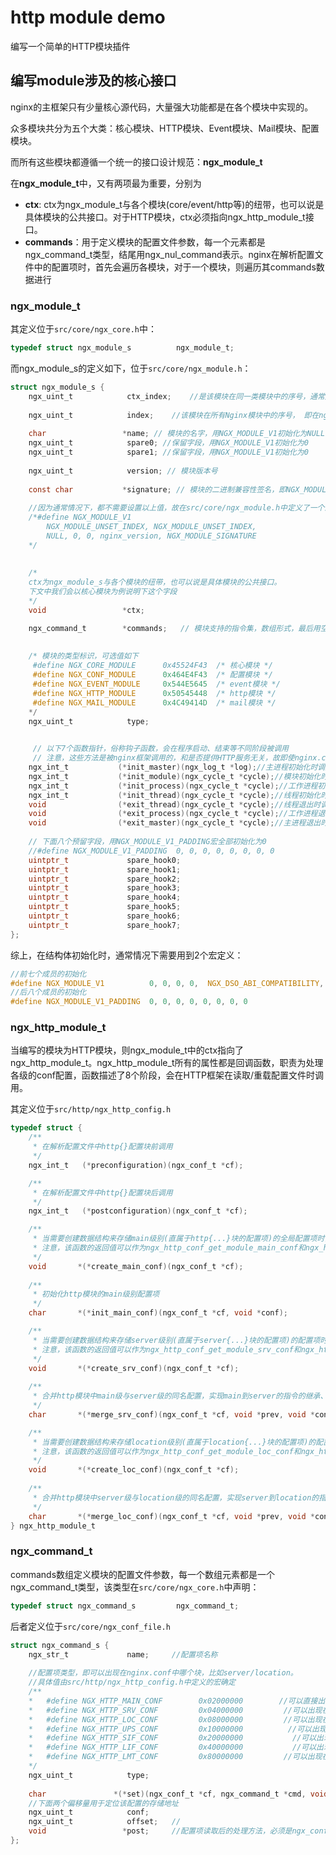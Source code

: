# http module demo

编写一个简单的HTTP模块插件

## 编写module涉及的核心接口


nginx的主框架只有少量核心源代码，大量强大功能都是在各个模块中实现的。

众多模块共分为五个大类：核心模块、HTTP模块、Event模块、Mail模块、配置模块。

而所有这些模块都遵循一个统一的接口设计规范：**ngx_module_t**

在**ngx_module_t**中，又有两项最为重要，分别为
- **ctx**: ctx为ngx_module_t与各个模块(core/event/http等)的纽带，也可以说是具体模块的公共接口。对于HTTP模块，ctx必须指向ngx_http_module_t接口。
- **commands**：用于定义模块的配置文件参数，每一个元素都是ngx_command_t类型，结尾用ngx_nul_command表示。nginx在解析配置文件中的配置项时，首先会遍历各模块，对于一个模块，则遍历其commands数据进行

### ngx_module_t

其定义位于`src/core/ngx_core.h`中：
```c
typedef struct ngx_module_s          ngx_module_t;
```
而ngx_module_s的定义如下，位于`src/core/ngx_module.h`：
```c
struct ngx_module_s {
    ngx_uint_t            ctx_index;    //是该模块在同一类模块中的序号，通常用NGX_MODULE_V1初始化为NGX_MODULE_UNSET_INDEX（-1）
    
    ngx_uint_t            index;    //该模块在所有Nginx模块中的序号， 即在ngx_modules数组里的唯一索引，通常用NGX_MODULE_V1初始化为NGX_MODULE_UNSET_INDEX（-1）
    
    char                 *name; // 模块的名字，用NGX_MODULE_V1初始化为NULL
    ngx_uint_t            spare0; //保留字段，用NGX_MODULE_V1初始化为0
    ngx_uint_t            spare1; //保留字段，用NGX_MODULE_V1初始化为0
    
    ngx_uint_t            version; // 模块版本号
    
    const char           *signature; // 模块的二进制兼容性签名，即NGX_MODULE_SIGNATURE
     
	//因为通常情况下，都不需要设置以上值，故在src/core/ngx_module.h中定义了一个宏，用来初始化上面这些字段：
    /*#define NGX_MODULE_V1                                                         
        NGX_MODULE_UNSET_INDEX, NGX_MODULE_UNSET_INDEX,                           
        NULL, 0, 0, nginx_version, NGX_MODULE_SIGNATURE
	*/
    
	
	/*
    ctx为ngx_module_s与各个模块的纽带，也可以说是具体模块的公共接口。
    下文中我们会以核心模块为例说明下这个字段
    */
    void                 *ctx;

    ngx_command_t        *commands;   // 模块支持的指令集，数组形式，最后用空对象表示结束
	
	
	/* 模块的类型标识，可选值如下
     #define NGX_CORE_MODULE      0x45524F43  /* 核心模块 */
     #define NGX_CONF_MODULE      0x464E4F43  /* 配置模块 */
     #define NGX_EVENT_MODULE     0x544E5645  /* event模块 */
     #define NGX_HTTP_MODULE      0x50545448  /* http模块 */
     #define NGX_MAIL_MODULE      0x4C49414D  /* mail模块 */
    */  
    ngx_uint_t            type; 
  

     // 以下7个函数指针，俗称钩子函数，会在程序启动、结束等不同阶段被调用
	 // 注意，这些方法是被nginx框架调用的，和是否提供HTTP服务无关，故即使nginx.conf中没有http{...}块，也会被调用
    ngx_int_t           (*init_master)(ngx_log_t *log);//主进程初始化时调用
    ngx_int_t           (*init_module)(ngx_cycle_t *cycle);//模块初始化时调用（在ngx_init_cycle里被调用）
    ngx_int_t           (*init_process)(ngx_cycle_t *cycle);//工作进程初始化时调用
    ngx_int_t           (*init_thread)(ngx_cycle_t *cycle);//线程初始化时调用
    void                (*exit_thread)(ngx_cycle_t *cycle);//线程退出时调用
    void                (*exit_process)(ngx_cycle_t *cycle);//工作进程退出时调用（在ngx_worker_process_exit调用）
    void                (*exit_master)(ngx_cycle_t *cycle);//主进程退出时调用（在ngx_master_process_exit调用）
    
    // 下面八个预留字段，用NGX_MODULE_V1_PADDING宏全部初始化为0
    //#define NGX_MODULE_V1_PADDING  0, 0, 0, 0, 0, 0, 0, 0
    uintptr_t             spare_hook0;
    uintptr_t             spare_hook1;
    uintptr_t             spare_hook2;
    uintptr_t             spare_hook3;
    uintptr_t             spare_hook4;
    uintptr_t             spare_hook5;
    uintptr_t             spare_hook6;
    uintptr_t             spare_hook7;
};
```
综上，在结构体初始化时，通常情况下需要用到2个宏定义：
```c
//前七个成员的初始化
#define NGX_MODULE_V1          0, 0, 0, 0,  NGX_DSO_ABI_COMPATIBILITY, NGX_NUMBER_MAJOR, NGX_NUMBER_MINOR   
//后八个成员的初始化
#define NGX_MODULE_V1_PADDING  0, 0, 0, 0, 0, 0, 0, 0   
```

### ngx_http_module_t

当编写的模块为HTTP模块，则ngx_module_t中的ctx指向了ngx_http_module_t。ngx_http_module_t所有的属性都是回调函数，职责为处理各级的conf配置，函数描述了8个阶段，会在HTTP框架在读取/重载配置文件时调用。

其定义位于`src/http/ngx_http_config.h`

```c
typedef struct {
    /**
     * 在解析配置文件中http{}配置块前调用
     */
    ngx_int_t   (*preconfiguration)(ngx_conf_t *cf);

    /**
     * 在解析配置文件中http{}配置块后调用
     */
    ngx_int_t   (*postconfiguration)(ngx_conf_t *cf);

    /**
     * 当需要创建数据结构来存储main级别(直属于http{...}块的配置项)的全局配置项时，使用此回调创建存储main级配置的结构体
	 * 注意，该函数的返回值可以作为ngx_http_conf_get_module_main_conf和ngx_http_get_module_main_conf的结果
     */
    void       *(*create_main_conf)(ngx_conf_t *cf);
    
    /**
     * 初始化http模块的main级别配置项
     */
    char       *(*init_main_conf)(ngx_conf_t *cf, void *conf);

    /**
     * 当需要创建数据结构来存储server级别(直属于server{...}块的配置项)的配置项时，使用此回调创建存储server配置的结构体
	 * 注意，该函数的返回值可以作为ngx_http_conf_get_module_srv_conf和ngx_http_get_module_srv_conf的结果
     */
    void       *(*create_srv_conf)(ngx_conf_t *cf);
    
    /**
     * 合并http模块中main级与server级的同名配置，实现main到server的指令的继承、覆盖
     */
    char       *(*merge_srv_conf)(ngx_conf_t *cf, void *prev, void *conf);

    /**
     * 当需要创建数据结构来存储location级别(直属于location{...}块的配置项)的配置项时，使用此回调创建存储location配置的结构体
	 * 注意，该函数的返回值可以作为ngx_http_conf_get_module_loc_conf和ngx_http_get_module_loc_conf的结果
     */
    void       *(*create_loc_conf)(ngx_conf_t *cf);
    
    /**
     * 合并http模块中server级与location级的同名配置，实现server到location的指令的继承、覆盖
     */
    char       *(*merge_loc_conf)(ngx_conf_t *cf, void *prev, void *conf);
} ngx_http_module_t

```
### ngx_command_t

commands数组定义模块的配置文件参数，每一个数组元素都是一个ngx_command_t类型，该类型在`src/core/ngx_core.h`中声明：
```c
typedef struct ngx_command_s         ngx_command_t;
```
后者定义位于`src/core/ngx_conf_file.h`
```c
struct ngx_command_s {
    ngx_str_t             name;		//配置项名称
	
    //配置项类型，即可以出现在nginx.conf中哪个块，比如server/location。
	//具体值由src/http/ngx_http_config.h中定义的宏确定
	/**
	*	#define NGX_HTTP_MAIN_CONF        0x02000000        //可以直接出现在http配置指令里
	*	#define NGX_HTTP_SRV_CONF         0x04000000         //可以出现在http里面的server配置指令里
	*	#define NGX_HTTP_LOC_CONF         0x08000000         //可以出现在http server块里面的location配置指令里
	*	#define NGX_HTTP_UPS_CONF         0x10000000          //可以出现在http里面的upstream配置指令里
	*	#define NGX_HTTP_SIF_CONF         0x20000000           //可以出现在http里面的server配置指令里的if语句所在的block中
	*	#define NGX_HTTP_LIF_CONF         0x40000000           //可以出现在http server块里面的location配置指令里的if语句所在的block中
	*	#define NGX_HTTP_LMT_CONF         0x80000000         //可以出现在http里面的limit_except指令的block中
	*/
	ngx_uint_t            type;		
	
    char               *(*set)(ngx_conf_t *cf, ngx_command_t *cmd, void *conf);	//当出现name中指定的配置项，则调用set方法处理配置项的参数
    //下面两个偏移量用于定位该配置的存储地址
	ngx_uint_t            conf;		
    ngx_uint_t            offset;	//
    void                 *post;		//配置项读取后的处理方法，必须是ngx_conf_post_t结构的指针
};
```
